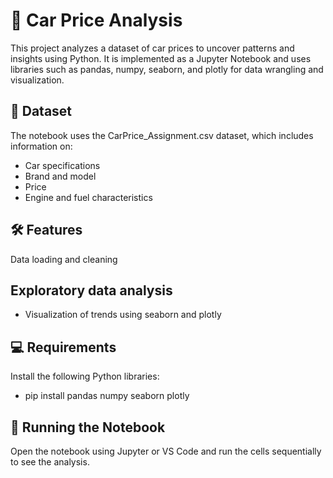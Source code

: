 # 🚗 Car Price Analysis
This project analyzes a dataset of car prices to uncover patterns and insights using Python. It is implemented as a Jupyter Notebook and uses libraries such as pandas, numpy, seaborn, and plotly for data wrangling and visualization.

## 📂 Dataset
The notebook uses the CarPrice_Assignment.csv dataset, which includes information on:
- Car specifications
- Brand and model
- Price
- Engine and fuel characteristics

## 🛠 Features
Data loading and cleaning

## Exploratory data analysis
- Visualization of trends using seaborn and plotly

## 💻 Requirements
Install the following Python libraries:
- pip install pandas numpy seaborn plotly


## 🚀 Running the Notebook
Open the notebook using Jupyter or VS Code and run the cells sequentially to see the analysis.

